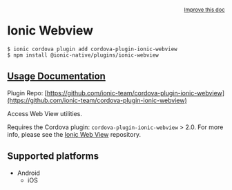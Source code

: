 <a style="float:right;font-size:12px;" href="http://github.com/danielsogl/awesome-cordova-plugins/edit/master/src/@awesome-cordova-plugins/plugins/ionic-webview/index.ts#L1">
  Improve this doc
</a>

# Ionic Webview

```
$ ionic cordova plugin add cordova-plugin-ionic-webview
$ npm install @ionic-native/plugins/ionic-webview
```

## [Usage Documentation](https://ionicframework.com/docs/native/ionic-webview/)

Plugin Repo: [https://github.com/ionic-team/cordova-plugin-ionic-webview](https://github.com/ionic-team/cordova-plugin-ionic-webview)

Access Web View utilities.

Requires the Cordova plugin: `cordova-plugin-ionic-webview` > 2.0. For more info, please see the [Ionic Web View](https://github.com/ionic-team/cordova-plugin-ionic-webview) repository.

## Supported platforms

- Android
  - iOS
  



